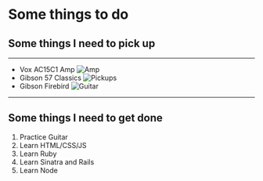 # Some things to do

## Some things I need to pick up
***
* Vox AC15C1 Amp
![Amp](https://encrypted-tbn2.gstatic.com/images?q=tbn:ANd9GcRGRXtFzEHTjLcfWMNgDs0lGXKhY2Z7_rcjdkkVDbDdaDhH2obB0A)
* Gibson 57 Classics
![Pickups](https://encrypted-tbn0.gstatic.com/images?q=tbn:ANd9GcReNfw5p8iDOb04jbtB0FkoGgo9dF7wEVB3ZWnIHzzKqKXXWd1MBQ)
* Gibson Firebird
![Guitar](https://encrypted-tbn1.gstatic.com/images?q=tbn:ANd9GcTKv4v2Kl-iUn9YgwEEh7khKpCnpFV3RXcMKhjznGNplEuzRnsl)

***
## Some things I need to get done
1. Practice Guitar
2. Learn HTML/CSS/JS
3. Learn Ruby
4. Learn Sinatra and Rails
5. Learn Node
